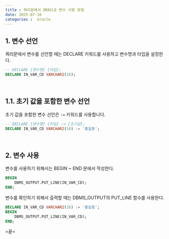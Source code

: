 ```yaml
---
title : 쿼리문에서 ORACLE 변수 사용 방법
date: 2025-07-16
categories :  oracle
---
```



## 1. 변수 선언

쿼리문에서 변수를 선언할 때는 DECLARE 키워드를 사용하고  변수명과 타입을 설정한다. 

~~~sql
-- DECLARE {변수명} {타입};
DECLARE IN_VAR_CD VARCHAR2(16);
~~~

<br>

## 1.1. 초기 값을 포함한 변수 선언

초기 값을 포함한 변수 선언은 `:=` 키워드를 사용합니다.

~~~sql
-- DECLARE {변수명} {타입} := {초기값};
DECLARE IN_VAR_CD VARCHAR2(16) := '홍길동';
~~~

<br>

## 2. 변수 사용

변수를 사용하기 위해서는  BEGIN  ~  END 문에서 작성한다. 

~~~sql
BEGIN
	DBMS_OUTPUT.PUT_LINE(IN_VAR_CD);
END;
~~~

변수를 확인하기 위해서 출력할 때는 DBMS_OUTPUT의 PUT_LINE 함수를 사용한다.

~~~sql
DECLARE IN_VAR_CD VARCHAR2(16) := '홍길동';
BEGIN
	DBMS_OUTPUT.PUT_LINE(IN_VAR_CD);
END;
~~~

=끝=
























